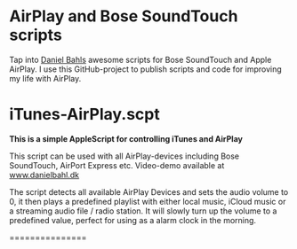 # AirPlay and Bose SoundTouch scripts

Tap into [Daniel Bahls](http://www.danielbahl.dk/) awesome scripts for Bose SoundTouch and Apple AirPlay. I use this GitHub-project to publish scripts and code for improving my life with AirPlay.


# iTunes-AirPlay.scpt 

**This is a simple AppleScript for controlling iTunes and AirPlay**

This script can be used with all AirPlay-devices including Bose SoundTouch, AirPort Express etc.
Video-demo available at www.danielbahl.dk

The script detects all available AirPlay Devices and sets the audio volume to 0, it then plays a predefined playlist with either local music, iCloud music or a streaming audio file / radio station. It will slowly turn up the volume to a predefined value, perfect for using as a alarm clock in the morning.

===============
